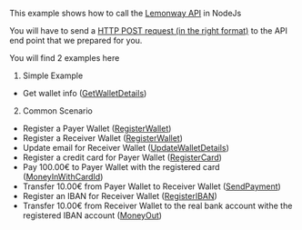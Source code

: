 This example shows how to call the [Lemonway API](http://documentation.lemonway.fr) in NodeJs

You will have to send a [HTTP POST request (in the right format)](http://documentation.lemonway.fr/api-en/directkit/overview/requests-and-responses) to the API end point that we prepared for you.

You will find 2 examples here

1. Simple Example
  - Get wallet info ([GetWalletDetails])

2. Common Scenario
  - Register a Payer Wallet ([RegisterWallet])
  - Register a Receiver Wallet ([RegisterWallet])
  - Update email for Receiver Wallet ([UpdateWalletDetails])
  - Register a credit card for Payer Wallet ([RegisterCard])
  - Pay 100.00€ to Payer Wallet with the registered card ([MoneyInWithCardId])
  - Transfer 10.00€ from Payer Wallet to Receiver Wallet ([SendPayment])
  - Register an IBAN for Receiver Wallet ([RegisterIBAN])
  - Transfer 10.00€ from Receiver Wallet to the real bank account withe the registered IBAN account ([MoneyOut])

[RegisterWallet]: http://documentation.lemonway.fr/api-en/directkit/manage-wallets/registerwallet-creating-a-new-wallet
[UpdateWalletDetails]: http://documentation.lemonway.fr/api-en/directkit/manage-wallets/updatewalletdetails-update-wallet-data
[GetWalletDetails]: http://documentation.lemonway.fr/api-en/directkit/manage-wallets/getwalletdetails-getting-detailed-wallet-data
[RegisterCard]: http://documentation.lemonway.fr/api-en/directkit/money-in-credit-a-wallet/by-card/registercard-linking-a-card-number-to-a-wallet-for-one-click-payment-or-rebill
[MoneyInWithCardId]: http://documentation.lemonway.fr/api-en/directkit/money-in-credit-a-wallet/by-card/moneyinwithcardid-credit-of-a-wallet-with-a-tokenized-card
[SendPayment]: http://documentation.lemonway.fr/api-en/directkit/p2p-transfer-between-wallets/sendpayment-on-us-payment-between-wallets
[RegisterIBAN]: http://documentation.lemonway.fr/api-en/directkit/money-out-debit-a-wallet-and-credit-a-bank-account/registeriban-link-an-iban-to-a-wallet
[MoneyOut]: http://documentation.lemonway.fr/api-en/directkit/money-out-debit-a-wallet-and-credit-a-bank-account/moneyout-external-fund-transfer-from-a-wallet-to-a-bank-account
